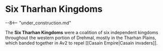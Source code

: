 # Six Tharhan Kingdoms

--8<-- "under_construction.md"

The **Six Tharhan Kingdoms** were a coalition of six independent kingdoms throughout the western portion of Drehmal, mostly in the Tharhan Plains, which banded together in Av2 to repel [[Casain Empire|Casain invaders]].